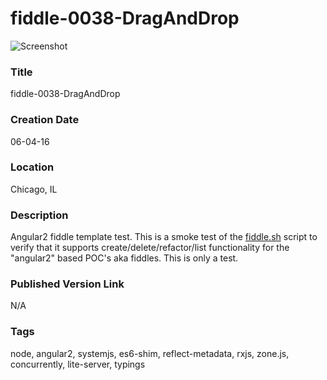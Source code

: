 fiddle-0038-DragAndDrop
======

![Screenshot](screenshot.png)


### Title

fiddle-0038-DragAndDrop


### Creation Date

06-04-16


### Location

Chicago, IL


### Description

Angular2 fiddle template test.  This is a smoke test of the [fiddle.sh](../../scripts/fiddle.sh) script to verify that
it supports create/delete/refactor/list functionality for the "angular2" based POC's aka fiddles. This is only a test.


### Published Version Link

N/A


### Tags

node, angular2, systemjs, es6-shim, reflect-metadata, rxjs, zone.js, concurrently, lite-server, typings
